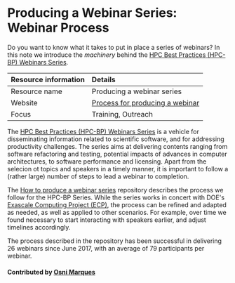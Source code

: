 # Producing a Webinar Series: Webinar Process

Do you want to know what it takes to put in place a series of webinars? 
In this note we introduce the *machinery* behind the 
[HPC Best Practices (HPC-BP) Webinars Series](https://ideas-productivity.org/events/hpc-best-practices-webinars).

Resource information | Details 
:--- | :--- 
Resource name | Producing a webinar series
Website | [Process for producing a webinar](https://github.com/betterscientificsoftware/Webinar-Process)
Focus | Training, Outreach

The [HPC Best Practices (HPC-BP) Webinars Series](https://ideas-productivity.org/events/hpc-best-practices-webinars)
is a vehicle for disseminating information related to scientific software, and for addressing productivity challenges. The 
series aims at delivering contents ranging from software refactoring and testing, potential impacts of advances in computer 
architectures, to software performance and licensing. Apart from the selecion ot topics and speakers in a timely manner, 
it is important to follow a (rather large) number of steps to lead a webinar to completion.

The [How to produce a webinar series](https://github.com/betterscientificsoftware/How-To-Produce-a-Webinar-Series)
repository describes the process we follow for the HPC-BP Series. While the series works in concert with
DOE's [Exascale Computing Project (ECP)](https://www.exascaleproject.org), the process can be refined and
adapted as needed, as well as applied to other scenarios. For example, over time we found necessary to start 
interacting with speakers earlier, and adjust timelines accordingly.

The process described in the repository has been successful in delivering 26 webinars since June 2017, with an 
average of 79 participants per webinar.

#### Contributed by [Osni Marques](http://github.com/oamarques)
